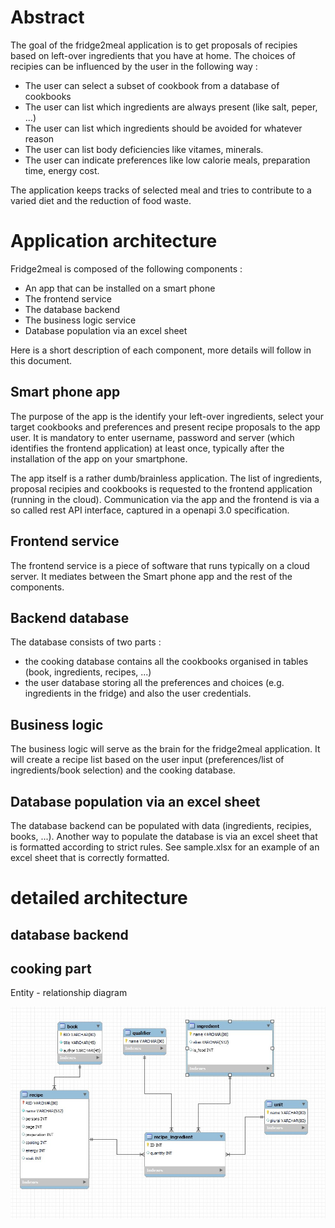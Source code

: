 # Abstract
The goal of the fridge2meal application is to get proposals of recipies based on left-over ingredients that you have at home.  The choices of recipies can be influenced by the user in the following way :
- The user can select a subset of cookbook from a database of cookbooks
- The user can list which ingredients are always present (like salt, peper, ...)
- The user can list which ingredients should be avoided for whatever reason
- The user can list body deficiencies like vitames, minerals.
- The user can indicate preferences like low calorie meals, preparation time, energy cost.

The application keeps tracks of selected meal and tries to contribute to a varied diet and the reduction of food waste.

# Application architecture
Fridge2meal is composed of the following components :
- An app that can be installed on a smart phone
- The frontend service
- The database backend
- The business logic service
- Database population via an excel sheet

Here is a short description of each component, more details will follow in this document.

## Smart phone app
The purpose of the app is the identify your left-over ingredients, select your target cookbooks and preferences and present recipe proposals to the app user.  It is mandatory to enter username, password and server (which identifies the frontend application) at least once, typically after the installation of the app on your smartphone.

The app itself is a rather dumb/brainless application.  The list of ingredients, proposal recipies and cookbooks is requested to the frontend application (running in the cloud).  Communication via the app and the frontend is via a so called rest API interface, captured in a openapi 3.0 specification.

## Frontend service
The frontend service is a piece of software that runs typically on a cloud server.  It mediates between the Smart phone app and the rest of the components.

## Backend database

The database consists of two parts :

* the cooking database contains all the cookbooks organised in tables (book, ingredients, recipes, ...)
* the user database storing all the preferences and choices (e.g. ingredients in the fridge) and also the user credentials.


## Business logic

The business logic will serve as the brain for the fridge2meal application.  It will create a recipe list based on the user input (preferences/list of ingredients/book selection) and the cooking database.

## Database population via an excel sheet

The database backend can be populated with data (ingredients, recipies, books, ...).  Another way to populate the database is via an excel sheet that is formatted according to strict rules.   See sample.xlsx for an example of an excel sheet that is correctly formatted.

# detailed architecture


## database backend

## cooking part

Entity - relationship diagram


![alt text](https://raw.githubusercontent.com/sprenge/fridge2meal/main/er-cookbook.jpg)



